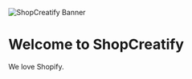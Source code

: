 ![ShopCreatify Banner](https://cdn.shopify.com/s/files/1/0798/7979/files/SCF_Email_Header_2.png?v=1721994825)
# Welcome to ShopCreatify
We love Shopify.
